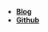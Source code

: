 <!--
 * @Author: your name
 * @Date: 2021-08-25 15:40:20
 * @LastEditTime: 2021-08-25 16:10:15
 * @LastEditors: your name
 * @Description: In User Settings Edit
 * @FilePath: \MyGithub\wiki-based-docsify\docs\_navbar.md
-->
- [**Blog**](https://chenxi-lau.github.io/blog-based-docsify/#/)
- [**Github**](https://github.com/Chenxi-Lau)

